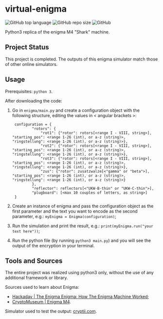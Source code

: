 # virtual-enigma

![GitHub top language](https://img.shields.io/github/languages/top/thatsddr/virtual-enigma)
![GitHub repo size](https://img.shields.io/github/repo-size/thatsddr/virtual-enigma)
![GitHub](https://img.shields.io/github/license/thatsddr/virtual-enigma)

Python3 replica of the enigma M4 "Shark" machine.

## Project Status

This project is completed. The outputs of this enigma simulator match those of other online simulators.

## Usage
Prerequisites: ```python 3```.

After downloading the code:

1) Go in ```enigma/main.py``` and create a configuration object with the following structure, editing the values in < angular brackets >:

        configuration = {
                "rotors": {
                    "rot1": {"rotor": rotors[<range I - VIII, string>], "starting_pos": <range 1-26 (int), or a-z (string)>, "ringstellung": <range 1-26 (int), or a-z (string)>},
                    "rot2": {"rotor": rotors[<range I - VIII, string>], "starting_pos": <range 1-26 (int), or a-z (string)>, "ringstellung": <range 1-26 (int), or a-z (string)>},
                    "rot3": {"rotor": rotors[<range I - VIII, string>], "starting_pos": <range 1-26 (int), or a-z (string)>, "ringstellung": <range 1-26 (int), or a-z (string)>},
                    "zus": {"rotor": zusatzwalze[<"gamma" or "beta">], "starting_pos": <range 1-26 (int), or a-z (string)>, "ringstellung": <range 1-26 (int), or a-z (string)>}
                },
                "reflector": reflectors[<"UKW-B-thin" or "UKW-C-thin">],
                "plugboard": [<max 10 couples of letters, as string>]
        }

2) Create an instance of enigma and pass the configuration object as the first parameter and the text you want to encode as the second parameter, e.g.:
`
        myEnigma = Enigma(configuration)
`;
3) Run the simulation and print the result, e.g.:
`
        print(myEnigma.run("your text here"))
`;
4) Run the python file (by running ```python3 main.py```) and you will see the output of the encryption in your terminal.

## Tools and Sources

The entire project was realized using python3 only, without the use of any additional framework or library.

Sources used to learn about Enigma:
* [Hackaday | The Enigma Enigma: How The Enigma Machine Worked](https://hackaday.com/2017/08/22/the-enigma-enigma-how-the-enigma-machine-worked/);
* [CryptoMuseum | Enigma M4](https://www.cryptomuseum.com/crypto/enigma/m4/index.htm).

Simulator used to test the output: [cryptii.com](https://cryptii.com).
